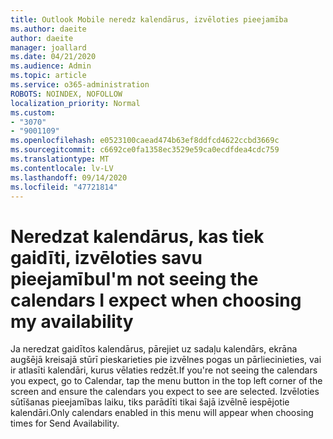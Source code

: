 ```yaml
---
title: Outlook Mobile neredz kalendārus, izvēloties pieejamība
ms.author: daeite
author: daeite
manager: joallard
ms.date: 04/21/2020
ms.audience: Admin
ms.topic: article
ms.service: o365-administration
ROBOTS: NOINDEX, NOFOLLOW
localization_priority: Normal
ms.custom:
- "3070"
- "9001109"
ms.openlocfilehash: e0523100caead474b63ef8ddfcd4622ccbd3669c
ms.sourcegitcommit: c6692ce0fa1358ec3529e59ca0ecdfdea4cdc759
ms.translationtype: MT
ms.contentlocale: lv-LV
ms.lasthandoff: 09/14/2020
ms.locfileid: "47721814"
---
```

# <a name="im-not-seeing-the-calendars-i-expect-when-choosing-my-availability"></a><span data-ttu-id="1eca2-102">Neredzat kalendārus, kas tiek gaidīti, izvēloties savu pieejamību</span><span class="sxs-lookup"><span data-stu-id="1eca2-102">I'm not seeing the calendars I expect when choosing my availability</span></span>

<span data-ttu-id="1eca2-103">Ja neredzat gaidītos kalendārus, pārejiet uz sadaļu kalendārs, ekrāna augšējā kreisajā stūrī pieskarieties pie izvēlnes pogas un pārliecinieties, vai ir atlasīti kalendāri, kurus vēlaties redzēt.</span><span class="sxs-lookup"><span data-stu-id="1eca2-103">If you're not seeing the calendars you expect, go to Calendar, tap the menu button in the top left corner of the screen and ensure the calendars you expect to see are selected.</span></span> <span data-ttu-id="1eca2-104">Izvēloties sūtīšanas pieejamības laiku, tiks parādīti tikai šajā izvēlnē iespējotie kalendāri.</span><span class="sxs-lookup"><span data-stu-id="1eca2-104">Only calendars enabled in this menu will appear when choosing times for Send Availability.</span></span>